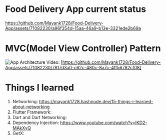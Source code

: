 # Food Delivery App current status
https://github.com/Mayank1728/Food-Delivery-App/assets/71082230/a96f354d-15aa-46a9-b13e-3321ede2b69a

# MVC(Model View Controller) Pattern
![App Architecture](https://github.com/Mayank1728/Food-Delivery-App/assets/71082230/8b601cd8-b68b-407f-a7e8-ad93863dcae5)
Video: [https://github.com/Mayank1728/Food-Delivery-App/assets/71082230/7817d3a0-c62c-480c-8a7c-4ff56782cf08]


# Things I learned
1. Networking: https://mayank1728.hashnode.dev/15-things-i-learned-about-networking
2. Flutter Framework:
3. Dart and Dart Networking:
4. Dependency Injection: https://www.youtube.com/watch?v=IKD2-MAkXyQ
5. GetX:

